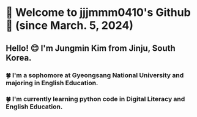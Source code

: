 # 🐨 Welcome to jjjmmm0410's Github 🐨 (since March. 5, 2024)
## Hello! 😊 I'm Jungmin Kim from Jinju, South Korea. 
### 🍀 I'm a sophomore at Gyeongsang National University and majoring in English Education.
### 🍀 I'm currently learning python code in Digital Literacy and English Education. 
<!--
**jjjmmm0410/jjjmmm0410** is a ✨ _special_ ✨ repository because its `README.md` (this file) appears on your GitHub profile.

Here are some ideas to get you started:

- 🔭 I’m currently working on ...
- 🌱 I’m currently learning ...
- 👯 I’m looking to collaborate on ...
- 🤔 I’m looking for help with ...
- 💬 Ask me about ...
- 📫 How to reach me: ...
- 😄 Pronouns: ...
- ⚡ Fun fact: ...
-->
